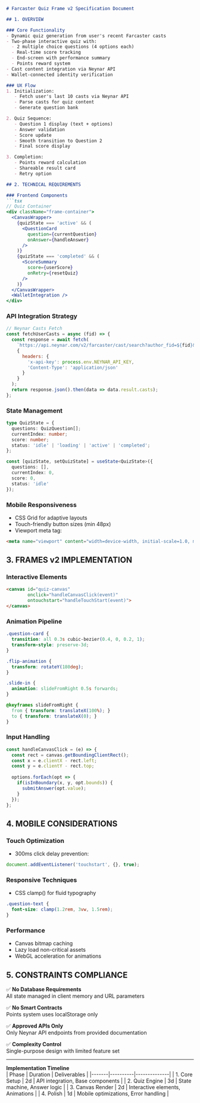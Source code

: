 ```markdown
# Farcaster Quiz Frame v2 Specification Document

## 1. OVERVIEW

### Core Functionality
- Dynamic quiz generation from user's recent Farcaster casts
- Two-phase interactive quiz with:
  - 2 multiple choice questions (4 options each)
  - Real-time score tracking
  - End-screen with performance summary
  - Points reward system
- Cast content integration via Neynar API
- Wallet-connected identity verification

### UX Flow
1. Initialization: 
   - Fetch user's last 10 casts via Neynar API
   - Parse casts for quiz content
   - Generate question bank

2. Quiz Sequence:
   - Question 1 display (text + options)
   - Answer validation
   - Score update
   - Smooth transition to Question 2
   - Final score display

3. Completion:
   - Points reward calculation
   - Shareable result card
   - Retry option

## 2. TECHNICAL REQUIREMENTS

### Frontend Components
```tsx
// Quiz Container
<div className="frame-container">
  <CanvasWrapper>
    {quizState === 'active' && (
      <QuestionCard 
        question={currentQuestion}
        onAnswer={handleAnswer}
      />
    )}
    {quizState === 'completed' && (
      <ScoreSummary 
        score={userScore}
        onRetry={resetQuiz}
      />
    )}
  </CanvasWrapper>
  <WalletIntegration />
</div>
```

### API Integration Strategy
```javascript
// Neynar Casts Fetch
const fetchUserCasts = async (fid) => {
  const response = await fetch(
    `https://api.neynar.com/v2/farcaster/cast/search?author_fid=${fid}&limit=10`,
    {
      headers: { 
        'x-api-key': process.env.NEYNAR_API_KEY,
        'Content-Type': 'application/json'
      }
    }
  );
  return response.json().then(data => data.result.casts);
};
```

### State Management
```ts
type QuizState = {
  questions: QuizQuestion[];
  currentIndex: number;
  score: number;
  status: 'idle' | 'loading' | 'active' | 'completed';
};

const [quizState, setQuizState] = useState<QuizState>({
  questions: [],
  currentIndex: 0,
  score: 0,
  status: 'idle'
});
```

### Mobile Responsiveness
- CSS Grid for adaptive layouts
- Touch-friendly button sizes (min 48px)
- Viewport meta tag:
```html
<meta name="viewport" content="width=device-width, initial-scale=1.0, maximum-scale=1.0, user-scalable=no">
```

## 3. FRAMES v2 IMPLEMENTATION

### Interactive Elements
```html
<canvas id="quiz-canvas" 
        onclick="handleCanvasClick(event)"
        ontouchstart="handleTouchStart(event)">
</canvas>
```

### Animation Pipeline
```css
.question-card {
  transition: all 0.3s cubic-bezier(0.4, 0, 0.2, 1);
  transform-style: preserve-3d;
}

.flip-animation {
  transform: rotateY(180deg);
}

.slide-in {
  animation: slideFromRight 0.5s forwards;
}

@keyframes slideFromRight {
  from { transform: translateX(100%); }
  to { transform: translateX(0); }
}
```

### Input Handling
```javascript
const handleCanvasClick = (e) => {
  const rect = canvas.getBoundingClientRect();
  const x = e.clientX - rect.left;
  const y = e.clientY - rect.top;
  
  options.forEach(opt => {
    if(isInBoundary(x, y, opt.bounds)) {
      submitAnswer(opt.value);
    }
  });
};
```

## 4. MOBILE CONSIDERATIONS

### Touch Optimization
- 300ms click delay prevention:
```javascript
document.addEventListener('touchstart', {}, true);
```

### Responsive Techniques
- CSS clamp() for fluid typography
```css
.question-text {
  font-size: clamp(1.2rem, 3vw, 1.5rem);
}
```

### Performance
- Canvas bitmap caching
- Lazy load non-critical assets
- WebGL acceleration for animations

## 5. CONSTRAINTS COMPLIANCE

✅ **No Database Requirements**  
All state managed in client memory and URL parameters

✅ **No Smart Contracts**  
Points system uses localStorage only

✅ **Approved APIs Only**  
Only Neynar API endpoints from provided documentation

✅ **Complexity Control**  
Single-purpose design with limited feature set

---

**Implementation Timeline**  
| Phase | Duration | Deliverables |
|-------|----------|--------------|
| 1. Core Setup | 2d | API integration, Base components |
| 2. Quiz Engine | 3d | State machine, Answer logic |
| 3. Canvas Render | 2d | Interactive elements, Animations |
| 4. Polish | 1d | Mobile optimizations, Error handling |
```